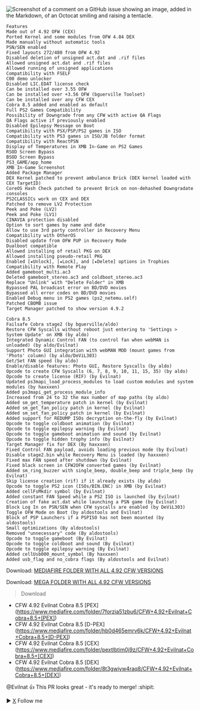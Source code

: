 ![Screenshot of a comment on a GitHub issue showing an image, added in the Markdown, of an Octocat smiling and raising a tentacle.](https://i.imgur.com/XE13uJZ.png)




```
Features
Made out of 4.92 OFW (CEX)
Ported Kernel and some modules from OFW 4.84 DEX
Made manually without automatic tools
PSN/SEN enabled
Fixed layouts 272/480 from OFW 4.92
Disabled deletion of unsigned act.dat and .rif files
Allowed unsigned act.dat and .rif files
Allowed running of unsigned applications
Compatibility with FSELF
C00 demo unlocker
Disabled LIC.EDAT license check
Can be installed over 3.55 OFW
Can be installed over +3.56 OFW (bguerville Toolset)
Can be installed over any CFW CEX
Cobra 8.5 added and enabled as default
Full PS2 Games Compatibility
Possibility of Downgrade from any CFW with active QA Flags
QA Flags active if previously enabled
Disabled Epilepsy Message on Boot
Compatibility with PSX/PSP/PS2 games in ISO
Compatibility with PS3 games in ISO/JB folder format
Compatibility with ReactPSN
Display of Temperatures in XMB In-Game on PS2 Games
RSOD Screen Bypass
BSOD Screen Bypass
PS3_GAME/app_home
XMB In-Game Screenshot
Added Package Manager
DEX Kernel patched to prevent ambulance Brick (DEX kernel loaded with CEX TargetID)
CoreOS Hash Check patched to prevent Brick on non-dehashed Downgradate consoles
PS2CLASSICs work on CEX and DEX
Patched to remove LV2 Protection
Peek and Poke (LV2)
Peek and Poke (LV1)
CINAVIA protection disabled
Option to sort games by name and date
Allow to use 3rd party controller in Recovery Menu
Compatibility with OtherOS
Disabled update from OFW PUP in Recovery Mode
Dualboot compatible
Allowed installing of retail PKG on DEX
Allowed installing pseudo-retail PKG
Enabled [★Unlock], [★Lock], and [★Delete] options in Trophies
Compatibility with Remote Play
Added gameboot_multi.ac3
Deleted gameboot_stereo.ac3 and coldboot_stereo.ac3
Replace "Unlink" with "Delete Folder" in XMB
Bypassed PAL broadcast error on BD/DVD movies
Bypassed all error codes on BD/DVD movies
Enabled Debug menu in PS2 games (ps2_netemu.self)
Patched CBOMB issue
Target Manager patched to show version 4.9.2

Cobra 8.5
Failsafe Cobra stage2 (by bguerville/aldo)
Restore CFW Syscalls without reboot just entering to 'Settings > System Update' on XMB (by aldo)
Integrated Dynamic Control FAN (to control fan when webMAN is unloaded) (by aldo/Evilnat)
Support Photo GUI integration with webMAN MOD (mount games from 'Photo' column) (by aldo/DeViL303)
Get/Set FAN speed (by aldo)
Enable/disable features: Photo GUI, Restore Syscalls (by aldo)
Opcode to create CFW Syscalls (6, 7, 8, 9, 10, 11, 15, 35) (by aldo)
Opcode to create license (RIF) (by Evilnat)
Updated ps3mapi_load_process_modules to load custom modules and system modules (by haxxxen)
Added ps3mapi_get_process_module_info
Increased from 24 to 32 the max number of map paths (by aldo)
Added sm_get_temperature patch in kernel (by Evilnat)
Added sm_get_fan_policy patch in kernel (by Evilnat)
Added sm_set_fan_policy patch in kernel (by Evilnat)
Added support for REDUMP ISOs decryption on-the-fly (by Evilnat)
Opcode to toggle coldboot animation (by Evilnat)
Opcode to toggle epilepsy warning (by Evilnat)
Opcode to toggle gameboot animation and sound (by Evilnat)
Opcode to toggle hidden trophy info (by Evilnat)
Target Manager fix for DEX (By haxxxen)
Fixed Control FAN payload, avoids loading previous mode (by Evilnat)
Disable stage2.bin while Recovery Menu is loaded (by haxxxen)
Fixed max FAN speed after shutdown (by Evilnat)
Fixed black screen in CFW2OFW converted games (by Evilnat)
Added sm_ring_buzzer with single_beep, double_beep and triple_beep (by Evilnat)
Skip license creation (rif) if it already exists (by aldo)
Opcode to toggle PS2 icon (ISOs/BIN.ENC) in XMB (by Evilnat)
Added cellFsMkdir symbol (by Evilnat)
Added constant FAN Speed while a PS2 ISO is launched (by Evilnat)
Creation of fake act.dat while launching a PSN game (by Evilnat)
Block Log In on PSN/SEN when CFW syscalls are enabled (by DeViL303)
Toggle OFW Mode on Boot (by aldostools and Evilnat)
Block of PSP Launchers if a PSPISO has not been mounted (by aldostools)
Small optimizations (By aldostools)
Removed "unnecessary" code (By aldostools)
Opcode to toggle gameboot (By Evilnat)
Opcode to toggle coldboot and sound (By Evilnat)
Opcode to toggle epilepsy warning (By Evilnat)
Added cellUsb000_mount_symbol (By haxxxen)
Added usb_flag and no_cobra flags (By aldostools and Evilnat)
```

Download: [MEDIAFIRE FOLDER WITH ALL 4.92 CFW VERSIONS](https://www.mediafire.com/folder/vrcplp1wxc141)

Download: [MEGA FOLDER WITH ALL 4.92 CFW VERSIONS](https://pages.github.com/)



> Download
- CFW 4.92 Evilnat Cobra 8.5 [PEX] (https://www.mediafire.com/folder/7forzia51zbu6/CFW+4.92+Evilnat+Cobra+8.5+[PEX])
- CFW 4.92 Evilnat Cobra 8.5 [D-PEX] (https://www.mediafire.com/folder/hb0d465emrv6k/CFW+4.92+Evilnat+Cobra+8.5+[D-PEX])
- CFW 4.92 Evilnat Cobra 8.5 [CEX] (https://www.mediafire.com/folder/pextlbtim0j9z/CFW+4.92+Evilnat+Cobra+8.5+[CEX])
- CFW 4.92 Evilnat Cobra 8.5 [DEX] (https://www.mediafire.com/folder/8t3gwiyw4raq8/CFW+4.92+Evilnat+Cobra+8.5+[DEX])


@EviInat :+1: This PR looks great - it's ready to merge! :shipit:


:arrow_forward:	[X](https://x.com/EviInat) Follow me
